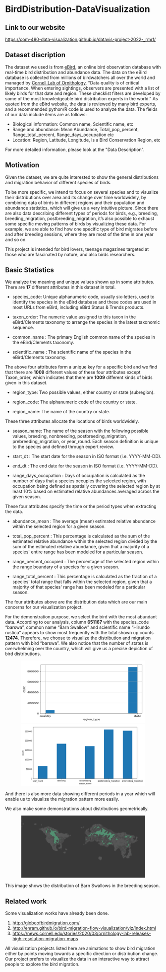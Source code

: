 # BirdDistribution-DataVisualization
## Link to our website
https://com-480-data-visualization.github.io/datavis-project-2022-_rmrf/
## Dataset discription
The dataset we used is from [eBird](https://ebird.org/home), an online bird observation database with real-time bird distribution and abundance data. The data on the eBird database is collected from millions of birdwatchers all over the world and managed by [Cornell Lab of Ornithology](https://www.birds.cornell.edu/home). "Data quality is of critical importance. When entering sightings, observers are presented with a list of likely birds for that date and region. These checklist filters are developed by some of the most knowledgeable bird distribution experts in the world." As quoted from the eBird website, the data is reviewed by many bird experts, and a recommended python/R code is used to analyze the data.
The fields of our data include items are as follows:
* Biological information: Common name, Scientific name, etc
* Range and abundance: Mean Abundance, Total_pop_percent, Range_total_percent, Range_days_occupation etc
* Location: Region, Latitude, Longitude, Is a  Bird Conservation Region, etc

For more detailed information, please look at the "Data Description". 

## Motivation
Given the dataset, we are quite interested to show the general distributions and migration behavior of different species of birds. 

To be more specific, we intend to focus on several species and to visualize their distributions over area and its change over time worldwidely, by combining data of birds in different regions and their population and abundance statistics, which will give us a very intuitive picture. Since there are also data describing different types of periods for birds, e.g., breeding, breeding_migration, postbreeding_migration, it’s also possible to exhaust some specific moving patterns of birds by visualizing these data. For example, we are able to find how one specific type of bird migrates before and after breeding sessions, where they are most of the time in one year and so on. 

This project is intended for bird lovers, teenage magazines targeted at those who are fascinated by nature, and also birds researchers. 

## Basic Statistics 
We analyze the meaning and unique values shown up in some attributes. There are **17** different attributes in this dataset in total. 

* species_code: Unique alphanumeric code, usually six-letters, used to identify the species in the eBird database and these codes are used in most URLs from eBird, including eBird Status & Trends products.

* taxon_order: The numeric value assigned to this taxon in the eBird/Clements taxonomy to arrange the species in the latest taxonomic sequence. 

* common_name : The primary English common name of the species in the eBird/Clements taxonomy. 

* scientific_name : The scientific name of the species in the eBird/Clements taxonomy. 

The above four attributes form a unique key for a specific bird and we find that there are **1009** different values of these four attributes except Taxon_order, which indicates that there are **1009** different kinds of birds given in this dataset. 

* region_type: Two possible values, either country or state (subregion). 

* region_code: The alphanumeric code of the country or state. 

* region_name: The name of the country or state. 

These three attributes allocate the locations of birds worldwidely. 

* season_name: The name of the season with the following possible values, breeding, nonbreeding, postbreeding_migration, prebreeding_migration, or year_round. Each season definition is unique to the species and defined through expert review. 

* start_dt : The start date for the season in ISO format (i.e. YYYY-MM-DD).

* end_dt : The end date for the season in ISO format (i.e. YYYY-MM-DD).

* range_days_occupation : Days of occupation is calculated as the number of days that a species occupies the selected region, with occupation being defined as spatially covering the selected region by at least 10% based on estimated relative abundances averaged across the given season.

These four attributes specify the time or the period types when extracting the data. 

* abundance_mean : The average (mean) estimated relative abundance within the selected region for a given season.

* total_pop_percent : This percentage is calculated as the sum of the estimated relative abundance within the selected region divided by the sum of the estimated relative abundance, given that a majority of a species' entire range has been modeled for a particular season.

* range_percent_occupied : The percentage of the selected region within the range boundary of a species for a given season.

* range_total_percent : This percentage is calculated as the fraction of a species' total range that falls within the selected region, given that a majority of that species' range has been modeled for a particular season.

The four attributes above are the distribution data which are our main concerns for our visualization project. 


For the demonstration purpose, we select the bird with the most abundant data. According to our analysis, column **651167** with the species_code “barswa”, common name “Barn Swallow” and scientific name “Hirundo rustica” appears to show most frequently with the total shown up counts **12474**. Therefore, we choose to visualize the distribution and migration pattern with bird “barswa”.
We also notice that the number of states is overwhelming over the country, which will give us a precise depiction of bird distributions. 
<p align="center">
<img src="image/1.png" width="400" height="200">
<img src="image/2.png" width="400" height="200">
</p>
And there is also more data showing different periods in a year which will enable us to visualize the migration pattern more easily.

We also make some demonstrations about distributions geometrically. 
<p align="center">
<img src="image/breeding.png" width="400" height="200">
</p>
This image shows the distribution of Barn Swallows in the breeding season.

## Related work
Some visualization works have already been done.
1. http://globeofbirdmigration.com/
2. http://enram.github.io/bird-migration-flow-visualization/viz/index.html
3. https://news.cornell.edu/stories/2020/03/ornithology-lab-releases-high-resolution-migration-maps

All visualization projects listed here are animations to show bird migration either by points moving towards a specific direction or distribution change.  Our project prefers to visualize the data in an interactive way to attract people to explore the bird migration.
